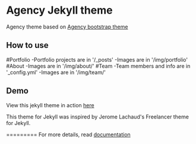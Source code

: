 Agency Jekyll theme
====================

Agency theme based on [Agency bootstrap theme ](http://startbootstrap.com/templates/agency/)

## How to use

#Portfolio 
-Portfolio projects are in '/_posts'
-Images are in '/img/portfolio'
#About
-Images are in '/img/about/'
#Team
-Team members and info are in '_config.yml'
-Images are in '/img/team/'


## Demo
View this jekyll theme in action [here](https://y7kim.github.io/agency-jekyll-theme)

This theme for Jekyll was inspired by Jerome Lachaud's Freelancer theme for Jekyll.

=========
For more details, read [documentation](http://jekyllrb.com/)
